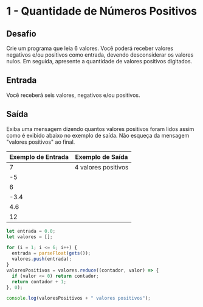 # 1 - Quantidade de Números Positivos

## Desafio

Crie um programa que leia 6 valores. Você poderá receber valores negativos e/ou positivos como entrada, devendo desconsiderar os valores nulos. Em seguida, apresente a quantidade de valores positivos digitados.

## Entrada

Você receberá seis valores, negativos e/ou positivos.

## Saída

Exiba uma mensagem dizendo quantos valores positivos foram lidos assim como é exibido abaixo no exemplo de saída. Não esqueça da mensagem "valores positivos" ao final.

| Exemplo de Entrada | Exemplo de Saída    |
| ------------------ | ------------------- |
| 7                  | 4 valores positivos |
| -5                 |
| 6                  |
| -3.4               |
| 4.6                |
| 12                 |

```javascript
let entrada = 0.0;
let valores = [];

for (i = 1; i <= 6; i++) {
  entrada = parseFloat(gets());
  valores.push(entrada);
}
valoresPositivos = valores.reduce((contador, valor) => {
  if (valor <= 0) return contador;
  return contador + 1;
}, 0);

console.log(valoresPositivos + " valores positivos");
```
